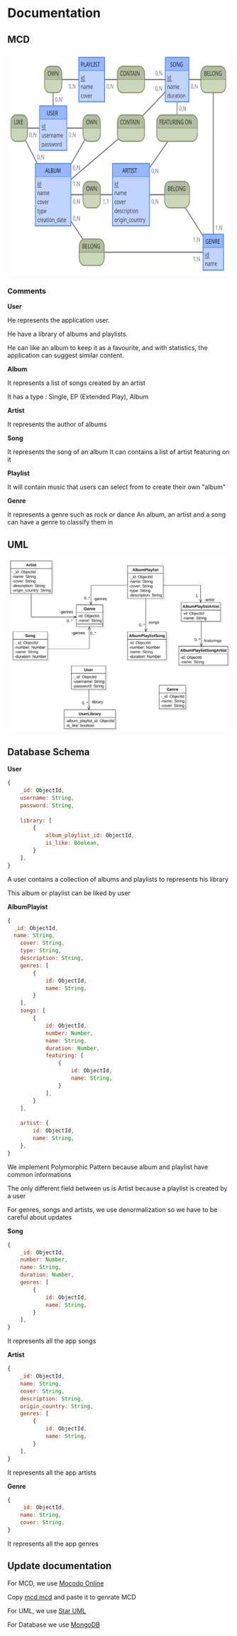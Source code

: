 # Documentation

## MCD

<img src="./mcd/mcd.svg" width="500" height="500"/>

### Comments

**User**

He represents the application user.

He have a library of albums and playlists.

He can like an album to keep it as a favourite, and with statistics, the application can suggest similar content.

**Album**

It represents a list of songs created by an artist

It has a type : Single, EP (Extended Play), Album

**Artist**

It represents the author of albums

**Song**

It represents the song of an album
It can contains a list of artist featuring on it

**Playlist**

It will contain music that users can select from to create their own "album"

**Genre**

It represents a genre such as rock or dance
An album, an artist and a song can have a genre to classify them in

## UML

<img src="./uml/class_diagram.svg">

## Database Schema

**User**

```js
{	
	_id: ObjectId,
	username: String,
	password: String,

	library: [ 
		{
			album_playlist_id: ObjectId,
			is_like: Boolean,
		}
	],
}
```

A user contains a collection of albums and playlists to represents his library

This album or playlist can be liked by user

**AlbumPlayist**

```js
{
  _id: ObjectId,
  name: String,
	cover: String,
	type: String,
	description: String,
	genres: [
		{
			id: ObjectId,
			name: String,
		}
	],
	songs: [
		{
			id: ObjectId,
			number: Number,
			name: String,
			duration: Number,
			featuring: [
				{
					id: ObjectId,
					name: String,
				}
			],
		}
	],

	artist: {
		id: ObjectId,
		name: String,
	},
}
```

We implement Polymorphic Pattern because album and playlist have common informations

The only different field between us is Artist because a playlist is created by a user

For genres, songs and artists, we use denormalization so we have to be careful about updates

**Song**

```js
{
	_id: ObjectId,
	number: Number,
	name: String,
	duration: Number,
	genres: [
		{
			id: ObjectId,
			name: String,
		}
	],
}
```

It represents all the app songs

**Artist**

```js
{
	_id: ObjectId,
	name: String,
	cover: String,
	description: String,
	origin_country: String,
	genres: [
		{
			id: ObjectId,
			name: String,
		}
	],
}
```

It represents all the app artists

**Genre**

```js
{
	_id: ObjectId,
	name: String,
	cover: String,
}
```

It represents all the app genres

## Update documentation 

For MCD, we use [Mocodo Online](https://www.mocodo.net/)

Copy [mcd.mcd](./mcd/mcd.mcd) and paste it to genrate MCD

For UML, we use [Star UML](https://staruml.io/) 

For Database we use [MongoDB](https://www.mongodb.com/)